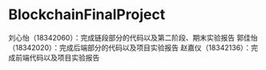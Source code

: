 # BlockchainFinalProject

刘心怡（18342060）：完成链段部分的代码以及第二阶段、期末实验报告
郭佳怡（18342020）：完成后端部分的代码以及项目实验报告
赵嘉仪（18342136）：完成前端代码以及项目实验报告